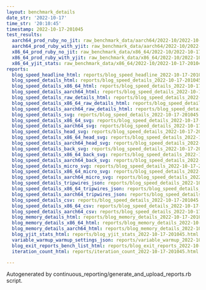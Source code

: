 ```yaml
---
layout: benchmark_details
date_str: '2022-10-17'
time_str: '20:10:45'
timestamp: 2022-10-17-201045
test_results:
  aarch64_prod_ruby_no_jit: raw_benchmark_data/aarch64/2022-10/2022-10-17-201045_basic_benchmark_aarch64_prod_ruby_no_jit.json
  aarch64_prod_ruby_with_yjit: raw_benchmark_data/aarch64/2022-10/2022-10-17-201045_basic_benchmark_aarch64_prod_ruby_with_yjit.json
  x86_64_prod_ruby_no_jit: raw_benchmark_data/x86_64/2022-10/2022-10-17-201045_basic_benchmark_x86_64_prod_ruby_no_jit.json
  x86_64_prod_ruby_with_yjit: raw_benchmark_data/x86_64/2022-10/2022-10-17-201045_basic_benchmark_x86_64_prod_ruby_with_yjit.json
  x86_64_yjit_stats: raw_benchmark_data/x86_64/2022-10/2022-10-17-201045_basic_benchmark_x86_64_yjit_stats.json
reports:
  blog_speed_headline_html: reports/blog_speed_headline_2022-10-17-201045.html
  blog_speed_details_html: reports/blog_speed_details_2022-10-17-201045.html
  blog_speed_details_x86_64_html: reports/blog_speed_details_2022-10-17-201045.x86_64.html
  blog_speed_details_aarch64_html: reports/blog_speed_details_2022-10-17-201045.aarch64.html
  blog_speed_details_raw_details_html: reports/blog_speed_details_2022-10-17-201045.raw_details.html
  blog_speed_details_x86_64_raw_details_html: reports/blog_speed_details_2022-10-17-201045.x86_64.raw_details.html
  blog_speed_details_aarch64_raw_details_html: reports/blog_speed_details_2022-10-17-201045.aarch64.raw_details.html
  blog_speed_details_svg: reports/blog_speed_details_2022-10-17-201045.svg
  blog_speed_details_x86_64_svg: reports/blog_speed_details_2022-10-17-201045.x86_64.svg
  blog_speed_details_aarch64_svg: reports/blog_speed_details_2022-10-17-201045.aarch64.svg
  blog_speed_details_head_svg: reports/blog_speed_details_2022-10-17-201045.head.svg
  blog_speed_details_x86_64_head_svg: reports/blog_speed_details_2022-10-17-201045.x86_64.head.svg
  blog_speed_details_aarch64_head_svg: reports/blog_speed_details_2022-10-17-201045.aarch64.head.svg
  blog_speed_details_back_svg: reports/blog_speed_details_2022-10-17-201045.back.svg
  blog_speed_details_x86_64_back_svg: reports/blog_speed_details_2022-10-17-201045.x86_64.back.svg
  blog_speed_details_aarch64_back_svg: reports/blog_speed_details_2022-10-17-201045.aarch64.back.svg
  blog_speed_details_micro_svg: reports/blog_speed_details_2022-10-17-201045.micro.svg
  blog_speed_details_x86_64_micro_svg: reports/blog_speed_details_2022-10-17-201045.x86_64.micro.svg
  blog_speed_details_aarch64_micro_svg: reports/blog_speed_details_2022-10-17-201045.aarch64.micro.svg
  blog_speed_details_tripwires_json: reports/blog_speed_details_2022-10-17-201045.tripwires.json
  blog_speed_details_x86_64_tripwires_json: reports/blog_speed_details_2022-10-17-201045.x86_64.tripwires.json
  blog_speed_details_aarch64_tripwires_json: reports/blog_speed_details_2022-10-17-201045.aarch64.tripwires.json
  blog_speed_details_csv: reports/blog_speed_details_2022-10-17-201045.csv
  blog_speed_details_x86_64_csv: reports/blog_speed_details_2022-10-17-201045.x86_64.csv
  blog_speed_details_aarch64_csv: reports/blog_speed_details_2022-10-17-201045.aarch64.csv
  blog_memory_details_html: reports/blog_memory_details_2022-10-17-201045.html
  blog_memory_details_x86_64_html: reports/blog_memory_details_2022-10-17-201045.x86_64.html
  blog_memory_details_aarch64_html: reports/blog_memory_details_2022-10-17-201045.aarch64.html
  blog_yjit_stats_html: reports/blog_yjit_stats_2022-10-17-201045.html
  variable_warmup_warmup_settings_json: reports/variable_warmup_2022-10-17-201045.warmup_settings.json
  blog_exit_reports_bench_list_html: reports/blog_exit_reports_2022-10-17-201045.bench_list.html
  iteration_count_html: reports/iteration_count_2022-10-17-201045.html

---
```

Autogenerated by continuous_reporting/generate_and_upload_reports.rb script.
